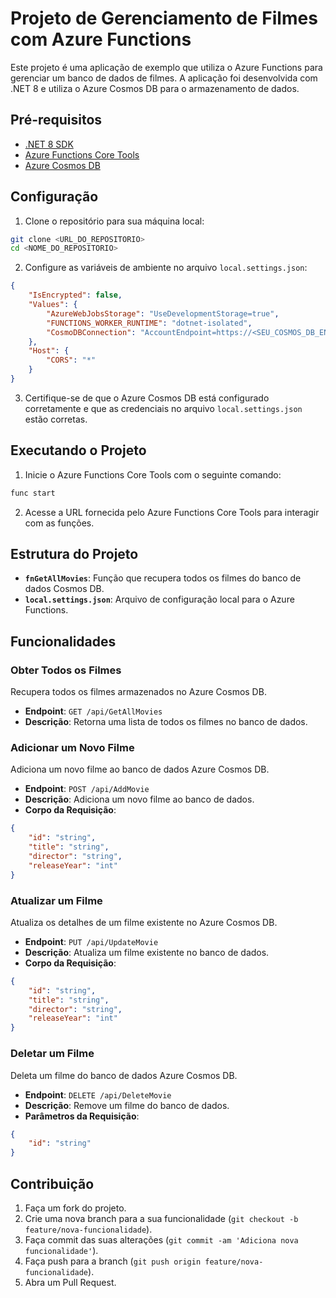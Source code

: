 # Projeto de Gerenciamento de Filmes com Azure Functions

Este projeto é uma aplicação de exemplo que utiliza o Azure Functions para gerenciar um banco de dados de filmes. A aplicação foi desenvolvida com .NET 8 e utiliza o Azure Cosmos DB para o armazenamento de dados.

## Pré-requisitos

- [.NET 8 SDK](https://dotnet.microsoft.com/download/dotnet/8.0)
- [Azure Functions Core Tools](https://docs.microsoft.com/azure/azure-functions/functions-run-local)
- [Azure Cosmos DB](https://azure.microsoft.com/services/cosmos-db/)

## Configuração

1. Clone o repositório para sua máquina local:

```bash
git clone <URL_DO_REPOSITORIO>
cd <NOME_DO_REPOSITORIO>
```

2. Configure as variáveis de ambiente no arquivo `local.settings.json`:

```json
{
    "IsEncrypted": false,
    "Values": {
        "AzureWebJobsStorage": "UseDevelopmentStorage=true",
        "FUNCTIONS_WORKER_RUNTIME": "dotnet-isolated",
        "CosmoDBConnection": "AccountEndpoint=https://<SEU_COSMOS_DB_ENDPOINT>;AccountKey=<SEU_COSMOS_DB_KEY>;"
    },
    "Host": {
        "CORS": "*"
    }
}
```

3. Certifique-se de que o Azure Cosmos DB está configurado corretamente e que as credenciais no arquivo `local.settings.json` estão corretas.

## Executando o Projeto

1. Inicie o Azure Functions Core Tools com o seguinte comando:

```bash
func start
```

2. Acesse a URL fornecida pelo Azure Functions Core Tools para interagir com as funções.

## Estrutura do Projeto

- **`fnGetAllMovies`**: Função que recupera todos os filmes do banco de dados Cosmos DB.
- **`local.settings.json`**: Arquivo de configuração local para o Azure Functions.

## Funcionalidades

### Obter Todos os Filmes

Recupera todos os filmes armazenados no Azure Cosmos DB.

- **Endpoint**: `GET /api/GetAllMovies`
- **Descrição**: Retorna uma lista de todos os filmes no banco de dados.

### Adicionar um Novo Filme

Adiciona um novo filme ao banco de dados Azure Cosmos DB.

- **Endpoint**: `POST /api/AddMovie`
- **Descrição**: Adiciona um novo filme ao banco de dados.
- **Corpo da Requisição**:

```json
{
    "id": "string",
    "title": "string",
    "director": "string",
    "releaseYear": "int"
}
```

### Atualizar um Filme

Atualiza os detalhes de um filme existente no Azure Cosmos DB.

- **Endpoint**: `PUT /api/UpdateMovie`
- **Descrição**: Atualiza um filme existente no banco de dados.
- **Corpo da Requisição**:

```json
{
    "id": "string",
    "title": "string",
    "director": "string",
    "releaseYear": "int"
}
```

### Deletar um Filme

Deleta um filme do banco de dados Azure Cosmos DB.

- **Endpoint**: `DELETE /api/DeleteMovie`
- **Descrição**: Remove um filme do banco de dados.
- **Parâmetros da Requisição**:

```json
{
    "id": "string"
}
```

## Contribuição

1. Faça um fork do projeto.
2. Crie uma nova branch para a sua funcionalidade (`git checkout -b feature/nova-funcionalidade`).
3. Faça commit das suas alterações (`git commit -am 'Adiciona nova funcionalidade'`).
4. Faça push para a branch (`git push origin feature/nova-funcionalidade`).
5. Abra um Pull Request.